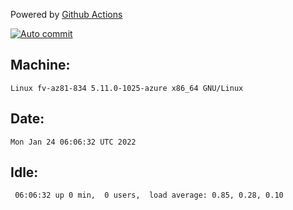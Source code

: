 Powered by [Github Actions](https://github.com/features/actions)

[![Auto commit](https://github.com/gyfary/workstation/workflows/Auto%20commit/badge.svg)](https://github.com/gyfary/workstation/actions?query=workflow%3A%22Auto+commit%22)

## Machine:
```
Linux fv-az81-834 5.11.0-1025-azure x86_64 GNU/Linux
```
## Date:
```
Mon Jan 24 06:06:32 UTC 2022
```
## Idle:
```
 06:06:32 up 0 min,  0 users,  load average: 0.85, 0.28, 0.10
```
